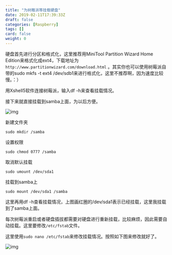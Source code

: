 ```yaml
---
title: "为树莓派等挂载硬盘"
date: 2019-02-11T17:39:33Z
draft: false
categories: [Raspberry]
tags: []
card: false
weight: 0
---
```


硬盘首先进行分区和格式化，这里推荐用MiniTool Partition Wizard Home Edition来格式化成ext4，下载地址为`http://www.partitionwizard.com/download.html` 。其实你也可以使用树莓派自带的sudo mkfs -t ext4 /dev/sdb1来进行格式化，这里不推荐啊，因为速度比较慢。：）

用Xshell5软件连接树莓派，输入df -h来查看挂载情况。

接下来就直接挂载到samba上面，为以后方便。

<!--more-->

![img](https://img.akvicor.com/i/2024/09/17/66e9a3462a4f2.png)

新建文件夹

`sudo mkdir /samba`

设置权限

`sudo chmod 0777 /samba`

取消默认挂载

`sudo umount /dev/sda1`

挂载到samba上

`sudo mount /dev/sda1 /samba`

这里再用df -h查看挂载情况，上图画红圈的/dev/sda1表示已经挂载，这里我挂载到了samba上面。

每次树莓派重启或者硬盘插拔都需要对硬盘进行重新挂载，比较麻烦，因此需要自动挂载。这里要修改`/etc/fstab`文件。

这里使用`sudo nano /etc/fstab`来修改挂载情况。按照如下图来修改就好了。

![img](https://img.akvicor.com/i/2024/09/17/66e9a356096b9.png)